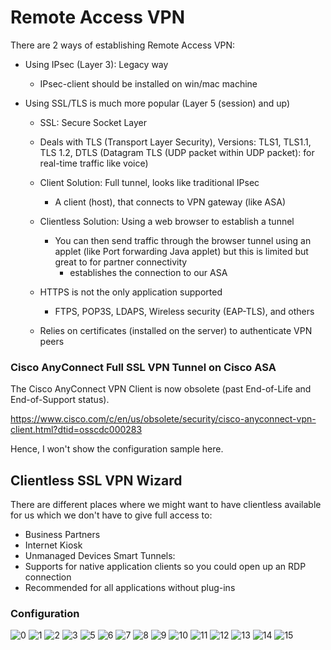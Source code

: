 # Remote Access VPN
There are 2 ways of establishing Remote Access VPN:
* Using IPsec (Layer 3): Legacy way
  * IPsec-client should be installed on win/mac machine
       
* Using SSL/TLS is much more popular (Layer 5 (session) and up)
  * SSL: Secure Socket Layer
  * Deals with TLS (Transport Layer Security), Versions: TLS1, TLS1.1, TLS 1.2, DTLS (Datagram TLS (UDP packet within UDP packet): for real-time traffic like voice)
    
  * Client Solution: Full tunnel, looks like traditional IPsec
    * A client (host), that connects to VPN gateway (like ASA)
     
  * Clientless Solution: Using a web browser to establish a tunnel
    * You can then send traffic through the browser tunnel using an applet (like Port forwarding Java applet) but this is limited but great to for partner connectivity
      * establishes the connection to our ASA
      
  * HTTPS is not the only application supported
    * FTPS, POP3S, LDAPS, Wireless security (EAP-TLS), and others
  * Relies on certificates (installed on the server) to authenticate VPN peers

### Cisco AnyConnect Full SSL VPN Tunnel on Cisco ASA 
The Cisco AnyConnect VPN Client is now obsolete (past End-of-Life and End-of-Support status).

https://www.cisco.com/c/en/us/obsolete/security/cisco-anyconnect-vpn-client.html?dtid=osscdc000283

Hence, I won't show the configuration sample here.

## Clientless SSL VPN Wizard
There are different places where we might want to have clientless available for us which we don't have to give full access to:
* Business Partners
* Internet Kiosk
* Unmanaged Devices
Smart Tunnels:
* Supports for native application clients so you could open up an RDP connection
* Recommended for all applications without plug-ins

### Configuration

![0](https://user-images.githubusercontent.com/31813625/33532779-a601c020-d86a-11e7-895d-df7d04619978.png)
![1](https://user-images.githubusercontent.com/31813625/33532780-a611ff30-d86a-11e7-8649-6c975deff5b4.png)
![2](https://user-images.githubusercontent.com/31813625/33532781-a61e18f6-d86a-11e7-9b77-1627d6e1a448.png)
![3](https://user-images.githubusercontent.com/31813625/33532782-a62a0440-d86a-11e7-961e-e411fda5100b.png)
![5](https://user-images.githubusercontent.com/31813625/33532783-a636d80a-d86a-11e7-9072-bafb8e8da5b9.png)
![6](https://user-images.githubusercontent.com/31813625/33532784-a643225e-d86a-11e7-801e-c724da37515c.png)
![7](https://user-images.githubusercontent.com/31813625/33532785-a65035ca-d86a-11e7-9f95-e923bd373ed0.png)
![8](https://user-images.githubusercontent.com/31813625/33532786-a65bee88-d86a-11e7-822d-9c1e33df39a5.png)
![9](https://user-images.githubusercontent.com/31813625/33532787-a6697d5a-d86a-11e7-801c-26b6f3f90767.png)
![10](https://user-images.githubusercontent.com/31813625/33532788-a674e3f2-d86a-11e7-86a8-8befaaa6a164.png)
![11](https://user-images.githubusercontent.com/31813625/33532789-a67fa9ea-d86a-11e7-941b-ea2a74002cb3.png)
![12](https://user-images.githubusercontent.com/31813625/33532790-a68d9a14-d86a-11e7-8be1-c712eea0d42b.png)
![13](https://user-images.githubusercontent.com/31813625/33532791-a69b46be-d86a-11e7-90f6-dca9638b3611.png)
![14](https://user-images.githubusercontent.com/31813625/33532792-a6a6400a-d86a-11e7-9e06-4fa7413666c4.png)
![15](https://user-images.githubusercontent.com/31813625/33532793-a6b246ca-d86a-11e7-8423-742c2a99ee2b.png)
